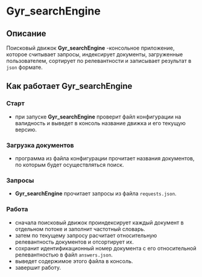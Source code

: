 # **Gyr_searchEngine**
## Описание

Поисковый движок **Gyr_searchEngine** -консольное приложение, которое считывает запросы, индексирует документы, загруженные пользователем, сортирует по релевантности и записывает результат в `json` формате.
## Как работает **Gyr_searchEngine**
### Старт    
- при запуске **Gyr_searchEngine** проверит файл конфигурации на валидность и выведет в консоль название движка и его текущую версию.
### Загрузка документов
- программа из файла конфигурации прочитает названия документов, по которым будет осуществляться поиск.
### Запросы
- **Gyr_searchEngine** прочитает запросы из файла `requests.json`.
### Работа
- сначала поисковый движок проиндексирует каждый документ в отдельном потоке и заполнит частотный словарь.
- затем по текущему запросу расчитает относительную релевантность документов и отсортирует их.
- сохранит идентификационный номер документа с его относительной релевантностью в файл `answers.json`.
- выведет содержимое этого файла в консоль.
- завершит работу.
